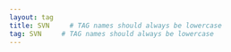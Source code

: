 ```yaml
---
layout: tag
title: SVN     # TAG names should always be lowercase
tag: SVN     # TAG names should always be lowercase
---
```


